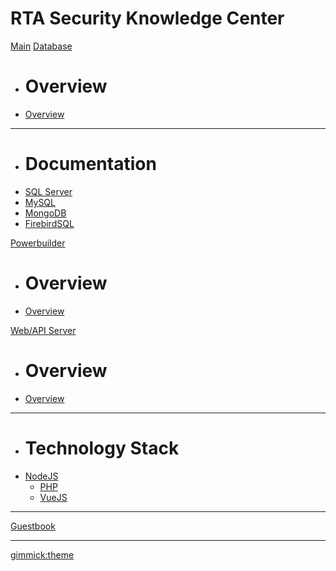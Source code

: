 # RTA Security Knowledge Center 

[Main](index.md)
[Database ]()

  * # Overview
  * [Overview](db/dboverview.md)
  - - - -
  * # Documentation
  * [SQL Server](db/1.md)
  * [MySQL](db/2.md)
  * [MongoDB](db/3.md)  
  * [FirebirdSQL](db/4.md)  
  
[Powerbuilder ](pbdev.md)

  * # Overview
  * [Overview](pbdev.md)

[Web/API Server ]()

  * # Overview
  * [Overview](web.md)
  - - - -
  * # Technology Stack
  * [NodeJS](nodejs.md)
	* [PHP](php.md)
	* [VueJS](vue.md)
- - - -

[Guestbook](guestbook.md)
- - - -
[gimmick:theme](slate)







